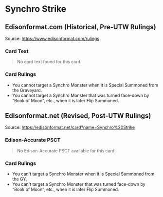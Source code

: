 # Synchro Strike

## Edisonformat.com (Historical, Pre-UTW Rulings)

Source: https://www.edisonformat.com/rulings

### Card Text

> No card text found for this card.

### Card Rulings

*   You cannot target a Synchro Monster when it is Special Summoned from the Graveyard.
*   You cannot target a Synchro Monster that was turned face-down by “Book of Moon”, etc., when it is later Flip Summoned.

## Edisonformat.net (Revised, Post-UTW Rulings)

Source: https://edisonformat.net/card?name=Synchro%20Strike

### Edison-Accurate PSCT

> No Edison-Accurate PSCT available for this card.

### Card Rulings

*   You can't target a Synchro Monster when it is Special Summoned from the GY.
*   You can't target a Synchro Monster that was turned face-down by “Book of Moon”, etc., when it is later Flip Summoned.
            